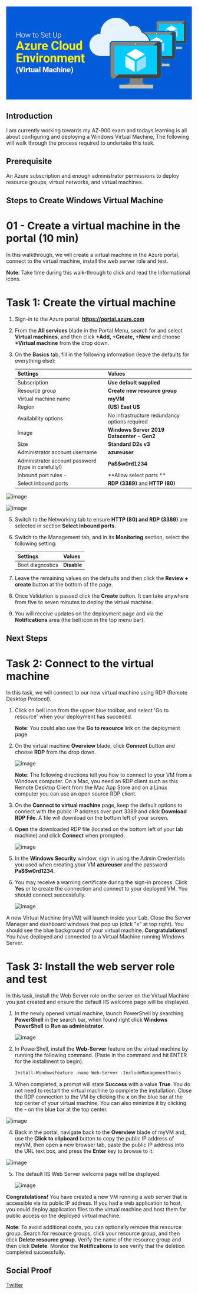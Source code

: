 ![banner image](https://github.com/cyberjohn80/100DaysOfCloud/blob/16a89ec4192b1f6f5a95038ad450591fb7985f00/Journey/002/How-to-Set-Up-Azure-Cloud-Environment-VM.png)

## Introduction
I am currently working towards my AZ-900 exam and todays learning is all about configuring and deploying a Windows Virtual Machine, The following will walk through the process required to undertake this task.

## Prerequisite

An Azure subscription and enough administrator permissions to deploy resource groups, virtual networks, and virtual machines.

## Steps to Create Windows Virtual Machine

# 01 - Create a virtual machine in the portal (10 min)

In this walkthrough, we will create a virtual machine in the Azure portal, connect to the virtual machine, install the web server role and test. 

**Note**: Take time during this walk-through to click and read the Informational icons. 

# Task 1: Create the virtual machine 
1. Sign-in to the Azure portal: **https://portal.azure.com**

3. From the **All services** blade in the Portal Menu, search for and select **Virtual machines**, and then click **+Add, +Create, +New** and choose **+Virtual machine** from the drop down.

4. On the **Basics** tab, fill in the following information (leave the defaults for everything else):

    | Settings | Values |
    |  -- | -- |
    | Subscription | **Use default supplied** |
    | Resource group | **Create new resource group** |
    | Virtual machine name | **myVM** |
    | Region | **(US) East US**|
    | Availability options | No infrastructure redundancy options required|
    | Image | **Windows Server 2019 Datacenter - Gen2**|
    | Size | **Standard D2s v3**|
    | Administrator account username | **azureuser** |
    | Administrator account password (type in carefully!) | **Pa$$w0rd1234**|
    | Inbound port rules - | **Allow select ports **|
    | Select inbound ports | **RDP (3389)** and **HTTP (80)**| 
![image](https://user-images.githubusercontent.com/97246467/162801857-0566eecd-4fb3-42af-8f64-49e6695dce3d.png)

![image](https://user-images.githubusercontent.com/97246467/162801525-8f727e91-3e58-49cb-a82c-a9353a6e87be.png)

5. Switch to the Networking tab to ensure **HTTP (80) and RDP (3389)** are selected in section **Select inbound ports**.

6. Switch to the Management tab, and in its **Monitoring** section, select the following setting:

    | Settings | Values |
    | -- | -- |
    | Boot diagnostics | **Disable**|

7. Leave the remaining values on the defaults and then click the **Review + create** button at the bottom of the page.

8. Once Validation is passed click the **Create** button. It can take anywhere from five to seven minutes to deploy the virtual machine.

9. You will receive updates on the deployment page and via the **Notifications** area (the bell icon in the top menu bar).

## Next Steps
# Task 2: Connect to the virtual machine

In this task, we will connect to our new virtual machine using RDP (Remote Desktop Protocol). 

1. Click on bell icon from the upper blue toolbar, and select 'Go to resource' when your deployment has succeded. 

    **Note**: You could also use the **Go to resource** link on the deployment page 

2. On the virtual machine **Overview** blade, click **Connect** button and choose **RDP** from the drop down.

   ![image](https://user-images.githubusercontent.com/97246467/162802330-898d81bd-9966-4606-b07c-759c1c8b592a.png)

    **Note**: The following directions tell you how to connect to your VM from a Windows computer. On a Mac, you need an RDP client such as this Remote Desktop Client from the Mac App Store and on a Linux computer you can use an open source RDP client.

2. On the **Connect to virtual machine** page, keep the default options to connect with the public IP address over port 3389 and click **Download RDP File**. A file will download on the bottom left of your screen.

3. **Open** the downloaded RDP file (located on the bottom left of your lab machine) and click **Connect** when prompted. 

   ![image](https://user-images.githubusercontent.com/97246467/162802483-e57faa7d-9aa0-4c13-9cd9-c3a31ed716c0.png)

4. In the **Windows Security** window, sign in using the Admin Credentials you used when creating your VM **azureuser** and the password **Pa$$w0rd1234**. 

5. You may receive a warning certificate during the sign-in process. Click **Yes** or to create the connection and connect to your deployed VM. You should connect successfully.

    ![image](https://user-images.githubusercontent.com/97246467/162802660-bf8739c6-777c-472a-92f8-8d7c052b6390.png)

A new Virtual Machine (myVM) will launch inside your Lab. Close the Server Manager and dashboard windows that pop up (click "x" at top right). You should see the blue background of your virtual machine. **Congratulations!** You have deployed and connected to a Virtual Machine running Windows Server. 

# Task 3: Install the web server role and test

In this task, install the Web Server role on the server on the Virtual Machine you just created and ensure the default IIS welcome page will be displayed. 

1. In the newly opened virtual machine, launch PowerShell by searching **PowerShell** in the search bar, when found right click **Windows PowerShell** to **Run as administrator**.

   ![image](https://user-images.githubusercontent.com/97246467/162803319-edacb2f3-2d3a-4e38-bdfd-e61266ceaf15.png)

2. In PowerShell, install the **Web-Server** feature on the virtual machine by running the following command. (Paste in the command and hit ENTER for the installment to begin).

    ```PowerShell
    Install-WindowsFeature -name Web-Server -IncludeManagementTools
    ```
  
3. When completed, a prompt will state **Success** with a value **True**. You do not need to restart the virtual machine to complete the installation. Close the RDP connection to the VM by clicking the **x** on the blue bar at the top center of your virtual machine. You can also minimize it by clicking the **-** on the blue bar at the top center.

  ![image](https://user-images.githubusercontent.com/97246467/162803780-493650a6-7a1c-45fa-b54e-2ad465531d84.png)

4. Back in the portal, navigate back to the **Overview** blade of myVM and, use the **Click to clipboard** button to copy the public IP address of myVM, then open a new browser tab, paste the public IP address into the URL text box, and press the **Enter** key to browse to it.

![image](https://user-images.githubusercontent.com/97246467/162803896-2347a04f-009a-4d64-b0f3-c64e5042a3cb.png)

5. The default IIS Web Server welcome page will be displayed.

   ![image](https://user-images.githubusercontent.com/97246467/162804015-727c15ee-fc34-441c-92cf-386bd119a502.png)

**Congratulations!** You have created a new VM running a web server that is accessible via its public IP address. If you had a web application to host, you could deploy application files to the virtual machine and host them for public access on the deployed virtual machine.


**Note**: To avoid additional costs, you can optionally remove this resource group. Search for resource groups, click your resource group, and then click **Delete resource group**. Verify the name of the resource group and then click **Delete**. Monitor the **Notifications** to see verify that the deletion completed successfully. 

## Social Proof

[Twitter](https://twitter.com/cyberjohn80/status/1513583374987837442)
